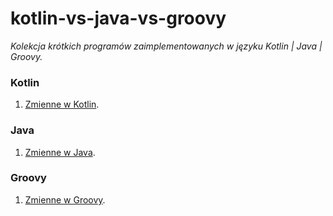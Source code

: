 # kotlin-vs-java-vs-groovy
_Kolekcja krótkich programów zaimplementowanych w języku Kotlin | Java | Groovy._

### Kotlin

01. [Zmienne w Kotlin](./kotlin/KotlinExample01.kt).

### Java

01. [Zmienne w Java](./java/JavaExample01.java).

### Groovy

01. [Zmienne w Groovy](./groovy/GroovyExample01.groovy).
